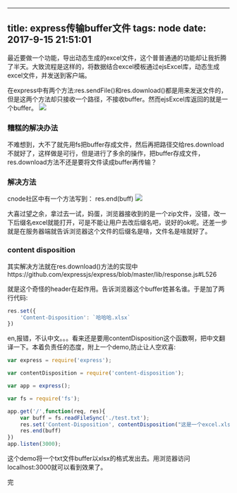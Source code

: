 
---
title: express传输buffer文件
tags: node
date: 2017-9-15 21:51:01
---

最近要做一个功能，导出动态生成的excel文件，这个普普通通的功能却让我折腾了半天。大致流程是这样的，将数据结合excel模板通过ejsExcel库，动态生成excel文件，并发送到客户端。

在express中有两个方法:res.sendFile()和res.download()都是用来发送文件的，但是这两个方法却只接收一个路径，不接收buffer。然而ejsExcel库返回的就是一个buffer。
![](https://ss0.bdstatic.com/70cFuHSh_Q1YnxGkpoWK1HF6hhy/it/u=1758917185,591554115&fm=27&gp=0.jpg)
### 糟糕的解决办法

不难想到，大不了就先用fs把buffer存成文件，然后再把路径交给res.download不就好了，这样做是可行，但是进行了多余的操作，把buffer存成文件，res.download方法不还是要将文件读成buffer再传输？

### 解决方法
cnode社区中有一个方法写到：
res.end(buff)
![](http://images2017.cnblogs.com/blog/1016471/201709/1016471-20170915222442235-1531385331.png)

大喜过望之余，拿过去一试，妈蛋，浏览器接收到的是一个zip文件，没错，改一下后缀名excel就能打开，可是不能让用户去改后缀名吧，说好的ok呢。还差一步就是在服务器端就告诉浏览器这个文件的后缀名是啥，文件名是啥就好了。

### content disposition
其实解决方法就在res.download()方法的实现中https://github.com/expressjs/express/blob/master/lib/response.js#L526

就是这个奇怪的header在起作用。告诉浏览器这个buffer姓甚名谁。于是加了两行代码:
```js
res.set({
    'Content-Disposition': `哈哈哈.xlsx`
})
```
en,报错，不认中文。。。看来还是要用contentDisposition这个函数啊，把中文翻译一下。本着负责任的态度，附上一个demo,防止让人空欢喜:

```js
var express = require('express');

var contentDisposition = require('content-disposition');

var app = express();

var fs = require('fs');

app.get('/',function(req, res){
    var buff = fs.readFileSync('./test.txt');
    res.set('Content-Disposition', contentDisposition("这是一个excel.xlsx"))
    res.end(buff)
})
app.listen(3000);

```
这个demo将一个txt文件buffer以xlsx的格式发出去。用浏览器访问localhost:3000就可以看到效果了。

完


